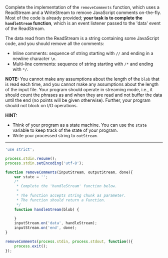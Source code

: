 Complete the implementation of the `removeComments` function, which uses a ReadStream and a WriteStream to remove JavaScript comments on-the-fly. Most of the code is already provided; **your task is to complete the `handleStream` function**, which is an event listener passed to the 'data' event of the ReadStream.

The data read from the ReadStream is a string containing some JavaScript code, and you should remove all the comments:
- Inline comments: sequence of string starting with `//` and ending in a newline character `\n`.
- Multi-line comments: sequence of string starting with `/*` and ending with `*/`.

**NOTE:** You cannot make any assumptions about the length of the `blob` that is read each time, and you cannot make any assumptions about the length of the input file. Your program should operate in streaming mode, i.e., it should count the phrases as and when they are read and not buffer the data until the end (no points will be given otherwise). Further, your program should not block on I/O operations.

**HINT:**
- Think of your program as a state machine. You can use the `state` variable to keep track of the state of your program.
- Write your processed string to `outStream`.

---

```javascript
'use strict';

process.stdin.resume();
process.stdin.setEncoding('utf-8');

function removeComments(inputStream, outputStream, done){
    var state = '';
    /*
     * Complete the 'handleStream' function below.
     *
     * The function accepts string chunk as parameter.
     * The function should return a Function.
     */
    function handleStream(blob) {

    }
    inputStream.on('data', handleStream);
    inputStream.on('end', done);
}

removeComments(process.stdin, process.stdout, function(){
    process.exit();
});
```